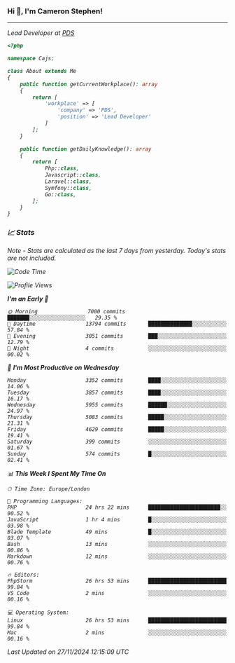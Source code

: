 ### Hi 👋, I'm Cameron Stephen!
<hr>
<p><em>Lead Developer at <a href="https://prindatasolutions.co.uk">PDS</a></p>


```php
<?php

namespace Cajs;

class About extends Me
{
    public function getCurrentWorkplace(): array
    {
        return [
            'workplace' => [
                'company' => 'PDS',
                'position' => 'Lead Developer'
            ]
        ];
    }

    public function getDailyKnowledge(): array
    {
        return [
            Php::class,
            Javascript::class,
            Laravel::class,
            Symfony::class,
            Go::class,
        ];
    }
}
```

### 📈 Stats
<p><em>Note - Stats are calculated as the last 7 days from yesterday. Today's stats are not included.</em></p>


<!--START_SECTION:waka-->
![Code Time](http://img.shields.io/badge/Code%20Time-4%2C092%20hrs%2013%20mins-blue)

![Profile Views](http://img.shields.io/badge/Profile%20Views-0-blue)

**I'm an Early 🐤** 

```text
🌞 Morning                7000 commits        ███████░░░░░░░░░░░░░░░░░░   29.35 % 
🌆 Daytime                13794 commits       ██████████████░░░░░░░░░░░   57.84 % 
🌃 Evening                3051 commits        ███░░░░░░░░░░░░░░░░░░░░░░   12.79 % 
🌙 Night                  4 commits           ░░░░░░░░░░░░░░░░░░░░░░░░░   00.02 % 
```
📅 **I'm Most Productive on Wednesday** 

```text
Monday                   3352 commits        ████░░░░░░░░░░░░░░░░░░░░░   14.06 % 
Tuesday                  3857 commits        ████░░░░░░░░░░░░░░░░░░░░░   16.17 % 
Wednesday                5955 commits        ██████░░░░░░░░░░░░░░░░░░░   24.97 % 
Thursday                 5083 commits        █████░░░░░░░░░░░░░░░░░░░░   21.31 % 
Friday                   4629 commits        █████░░░░░░░░░░░░░░░░░░░░   19.41 % 
Saturday                 399 commits         ░░░░░░░░░░░░░░░░░░░░░░░░░   01.67 % 
Sunday                   574 commits         █░░░░░░░░░░░░░░░░░░░░░░░░   02.41 % 
```


📊 **This Week I Spent My Time On** 

```text
🕑︎ Time Zone: Europe/London

💬 Programming Languages: 
PHP                      24 hrs 22 mins      ███████████████████████░░   90.52 % 
JavaScript               1 hr 4 mins         █░░░░░░░░░░░░░░░░░░░░░░░░   03.98 % 
Blade Template           49 mins             █░░░░░░░░░░░░░░░░░░░░░░░░   03.07 % 
Bash                     13 mins             ░░░░░░░░░░░░░░░░░░░░░░░░░   00.86 % 
Markdown                 12 mins             ░░░░░░░░░░░░░░░░░░░░░░░░░   00.76 % 

🔥 Editors: 
PhpStorm                 26 hrs 53 mins      █████████████████████████   99.84 % 
VS Code                  2 mins              ░░░░░░░░░░░░░░░░░░░░░░░░░   00.16 % 

💻 Operating System: 
Linux                    26 hrs 53 mins      █████████████████████████   99.84 % 
Mac                      2 mins              ░░░░░░░░░░░░░░░░░░░░░░░░░   00.16 % 
```


 Last Updated on 27/11/2024 12:15:09 UTC
<!--END_SECTION:waka-->
